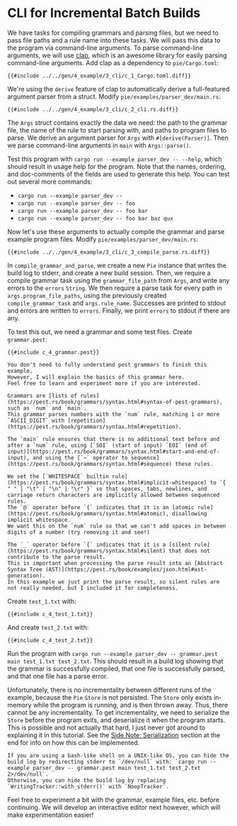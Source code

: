 # CLI for Incremental Batch Builds

We have tasks for compiling grammars and parsing files, but we need to pass file paths and a rule name into these tasks.
We will pass this data to the program via command-line arguments.
To parse command-line arguments, we will use [clap](https://docs.rs/clap/latest/clap/), which is an awesome library for easily parsing command-line arguments.
Add clap as a dependency to `pie/Cargo.toml`:

```diff2html linebyline
{{#include ../../gen/4_example/3_cli/c_1_Cargo.toml.diff}}
```

We're using the `derive` feature of clap to automatically derive a full-featured argument parser from a struct.
Modify `pie/examples/parser_dev/main.rs`:

```diff2html
{{#include ../../gen/4_example/3_cli/c_2_cli.rs.diff}}
```

The `Args` struct contains exactly the data we need: the path to the grammar file, the name of the rule to start parsing with, and paths to program files to parse.
We derive an argument parser for `Args` with `#[derive(Parser)]`.
Then we parse command-line arguments in `main` with `Args::parse()`.

Test this program with `cargo run --example parser_dev -- --help`, which should result in usage help for the program.
Note that the names, ordering, and doc-comments of the fields are used to generate this help.
You can test out several more commands:

- `cargo run --example parser_dev --`
- `cargo run --example parser_dev -- foo`
- `cargo run --example parser_dev -- foo bar`
- `cargo run --example parser_dev -- foo bar baz qux`

Now let's use these arguments to actually compile the grammar and parse example program files.
Modify `pie/examples/parser_dev/main.rs`:

```diff2html
{{#include ../../gen/4_example/3_cli/c_3_compile_parse.rs.diff}}
```

In `compile_grammar_and_parse`, we create a new `Pie` instance that writes the build log to stderr, and create a new build session.
Then, we require a compile grammar task using the `grammar_file_path` from `Args`, and write any errors to the `errors` `String`.
We then require a parse task for every path in `args.program_file_paths`, using the previously created `compile_grammar_task` and `args.rule_name`.
Successes are printed to stdout and errors are written to `errors`.
Finally, we print `errors` to stdout if there are any.

To test this out, we need a grammar and some test files. Create `grammar.pest`:

```
{{#include c_4_grammar.pest}}
```

```admonish info title="Pest Grammars"
You don't need to fully understand pest grammars to finish this example.
However, I will explain the basics of this grammar here.
Feel free to learn and experiment more if you are interested.

Grammars are [lists of rules](https://pest.rs/book/grammars/syntax.html#syntax-of-pest-grammars), such as `num` and `main`.
This grammar parses numbers with the `num` rule, matching 1 or more `ASCII_DIGIT` with [repetition](https://pest.rs/book/grammars/syntax.html#repetition).

The `main` rule ensures that there is no additional text before and after a `num` rule, using [`SOI` (start of input) `EOI` (end of input)](https://pest.rs/book/grammars/syntax.html#start-and-end-of-input), and using the [`~` operator to sequence](https://pest.rs/book/grammars/syntax.html#sequence) these rules.

We set the [`WHITESPACE` builtin rule](https://pest.rs/book/grammars/syntax.html#implicit-whitespace) to `{ " " | "\t" | "\n" | "\r" }` so that spaces, tabs, newlines, and carriage return characters are implicitly allowed between sequenced rules.
The `@` operator before `{` indicates that it is an [atomic rule](https://pest.rs/book/grammars/syntax.html#atomic), disallowing implicit whitespace.
We want this on the `num` rule so that we can't add spaces in between digits of a number (try removing it and see!)

The `_` operator before `{` indicates that it is a [silent rule](https://pest.rs/book/grammars/syntax.html#silent) that does not contribute to the parse result.
This is important when processing the parse result into an [Abstract Syntax Tree (AST)](https://pest.rs/book/examples/json.html#ast-generation).
In this example we just print the parse result, so silent rules are not really needed, but I included it for completeness.
```

Create `test_1.txt` with:

```
{{#include c_4_test_1.txt}}
```

And create `test_2.txt` with:

```
{{#include c_4_test_2.txt}}
```

Run the program with `cargo run --example parser_dev -- grammar.pest main test_1.txt test_2.txt`.
This should result in a build log showing that the grammar is successfully compiled, that one file is successfully parsed, and that one file has a parse error.

Unfortunately, there is no incrementality between different runs of the example, because the `Pie` `Store` is not persisted.
The `Store` only exists in-memory while the program is running, and is then thrown away.
Thus, there cannot be any incrementality.
To get incrementality, we need to serialize the `Store` before the program exits, and deserialize it when the program starts.
This is possible and not actually that hard, I just never got around to explaining it in this tutorial.
See the [Side Note: Serialization](#side-note-serialization) section at the end for info on how this can be implemented.

```admonish tip title="Hiding the Build Log"
If you are using a bash-like shell on a UNIX-like OS, you can hide the build log by redirecting stderr to `/dev/null` with: `cargo run --example parser_dev -- grammar.pest main test_1.txt test_2.txt 2>/dev/null`.
Otherwise, you can hide the build log by replacing `WritingTracker::with_stderr()` with `NoopTracker`.
```

Feel free to experiment a bit with the grammar, example files, etc. before continuing.
We will develop an interactive editor next however, which will make experimentation easier!

